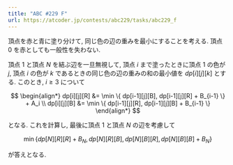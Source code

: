 ```yaml
---
title: "ABC #229 F"
url: https://atcoder.jp/contests/abc229/tasks/abc229_f
---
```

頂点を赤と青に塗り分けて, 同じ色の辺の重みを最小にすることを考える. 頂点 $0$ を赤としても一般性を失わない.

頂点 $1$ と頂点 $N$ を結ぶ辺を一旦無視して, 頂点 $i$ まで塗ったときに頂点 $1$ の色が $j$, 頂点 $i$ の色が $k$ であるときの同じ色の辺の重みの和の最小値を $dp[i][j][k]$ とする. このとき, $i \geq 3$ について

$$
\begin{align*}
dp[i][j][R] &= \min \{ dp[i-1][j][B], dp[i-1][j][R] + B_{i-1} \} + A_i \\
dp[i][j][B] &= \min \{ dp[i-1][j][R], dp[i-1][j][B] + B_{i-1} \}
\end{align*}
$$

となる. これを計算し, 最後に頂点 $1$ と頂点 $N$ の辺を考慮して

$$
\min \{ dp[N][R][R] + B_N, dp[N][R][B], dp[N][B][R], dp[N][B][B] + B_N \}
$$

が答えとなる.
